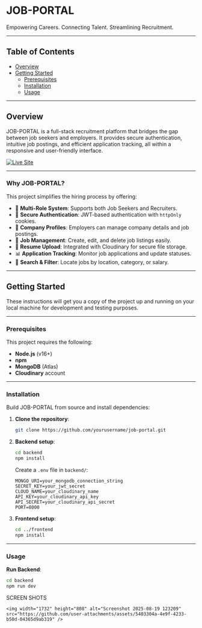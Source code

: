 # JOB-PORTAL

Empowering Careers. Connecting Talent. Streamlining Recruitment.

---

## Table of Contents

* [Overview](#overview)
* [Getting Started](#getting-started)
    * [Prerequisites](#prerequisites)
    * [Installation](#installation)
    * [Usage](#usage)

---

## Overview

JOB-PORTAL is a full-stack recruitment platform that bridges the gap between job seekers and employers. It provides secure authentication, intuitive job postings, and efficient application tracking, all within a responsive and user-friendly interface.

[![Live Site](https://img.shields.io/badge/Visit%20Site-Job%20Portal-blue?style=for-the-badge)](https://your-deployment-url.com)

---

### Why JOB-PORTAL?

This project simplifies the hiring process by offering:

* 👤 **Multi-Role System**: Supports both Job Seekers and Recruiters.  
* 🔐 **Secure Authentication**: JWT-based authentication with `httpOnly` cookies.  
* 🏢 **Company Profiles**: Employers can manage company details and job postings.  
* 💼 **Job Management**: Create, edit, and delete job listings easily.  
* 📄 **Resume Upload**: Integrated with Cloudinary for secure file storage.  
* 📊 **Application Tracking**: Monitor job applications and update statuses.  
* 🎯 **Search & Filter**: Locate jobs by location, category, or salary.

---

## Getting Started

These instructions will get you a copy of the project up and running on your local machine for development and testing purposes.

---

### Prerequisites

This project requires the following:

* **Node.js** (v16+)
* **npm**
* **MongoDB** (Atlas)
* **Cloudinary** account

---

### Installation

Build JOB-PORTAL from source and install dependencies:

1. **Clone the repository**:

    ```bash
    git clone https://github.com/yourusername/job-portal.git
    ```

2. **Backend setup**:

    ```bash
    cd backend
    npm install
    ```

    Create a `.env` file in `backend/`:

    ```env
    MONGO_URI=your_mongodb_connection_string
    SECRET_KEY=your_jwt_secret
    CLOUD_NAME=your_cloudinary_name
    API_KEY=your_cloudinary_api_key
    API_SECRET=your_cloudinary_api_secret
    PORT=8000
    ```

3. **Frontend setup**:

    ```bash
    cd ../frontend
    npm install
    ```

---

### Usage

**Run Backend**:

```bash
cd backend
npm run dev
```
SCREEN SHOTS
```
<img width="1732" height="808" alt="Screenshot 2025-08-19 123209" src="https://github.com/user-attachments/assets/5403304a-4e9f-4233-b50d-04365d9ab319" />

